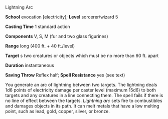 Lightning Arc

**School** evocation [electricity]; **Level** sorcerer/wizard 5

**Casting Time** 1 standard action

**Components** V, S, M (fur and two glass figurines)

**Range** long (400 ft. + 40 ft./level)

**Target** s two creatures or objects which must be no more than 60 ft. apart

**Duration** instantaneous

**Saving Throw** Reflex half; **Spell Resistance** yes (see text)

You generate an arc of lightning between two targets. The lightning deals 1d6 points of electricity damage per caster level (maximum 15d6) to both targets and any creatures in a line connecting them. The spell fails if there is no line of effect between the targets. _Lightning arc_ sets fire to combustibles and damages objects in its path. It can melt metals that have a low melting point, such as lead, gold, copper, silver, or bronze.

